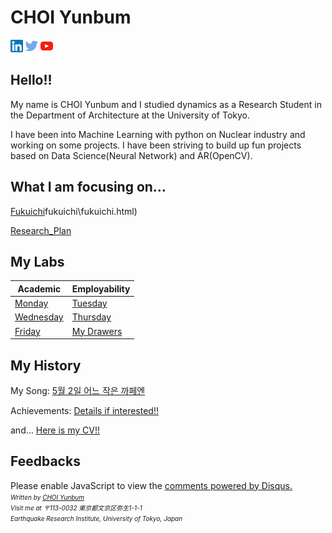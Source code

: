 <script language="javascript" type="text/javascript">
        document.write("<font color='green' size='1'>This document was last modified on " + document.lastModified + "</font>");
</script>

# CHOI Yunbum

<a href="https://www.linkedin.com/in/yunbum-choi-25661a60/" target="_blank"><img src=".\image\linkedin.png" alt="LinkedIn"></a>  <a href=" https://twitter.com/goodasa " target="_blank"><img src=".\image\twitter.png" alt="Twitter"></a> <a href="https://www.youtube.com/channel/UCG7e6TPZ8rVtE7YcxCcW-VA?view_as=subscriber" target="_blank"><img src=".\image\youtube.png" alt="Youtube"></a>



## Hello!!

My name is CHOI Yunbum and I studied dynamics as a Research Student in the Department of Architecture at the University of Tokyo.

I have been into Machine Learning with python on Nuclear industry and working on some projects. I have been striving to build up fun projects based on Data Science(Neural Network) and AR(OpenCV). 



## What I am focusing on…

[Fukuichi](.\contents\(200329)fukuichi\fukuichi.html)

[Research_Plan](./contents/(190617)research_plan/plan.html)



## My Labs

| Academic                                                     | Employability                                                |
| ------------------------------------------------------------ | ------------------------------------------------------------ |
| [Monday](https://www.notion.so/goodasa/Monday-Labo-ee3777e4b236453d9db239c4320308ca) | [Tuesday](https://www.notion.so/goodasa/Tuesday-Labo-62de7273c21d47b69e3e0c1818655778) |
| [Wednesday](https://www.notion.so/goodasa/Wednesday-Labo-96f3733892034fdc858d97db92d4ca19) | [Thursday](https://www.notion.so/goodasa/Thursday-Labo-c63bdfac7fa64b0dbff926957def10e9) |
| [Friday](https://www.notion.so/goodasa/Friday-Labo-1230451930c14ce8b63a4677037c07f1) | [My Drawers](https://www.notion.so/goodasa/Weekends-Labo-23750be6913348b89e01f8eadd870175) |



## My History 

My Song: [5월 2일 어느 작은 까페엔](https://itunes.apple.com/us/artist//552288415)

Achievements: [Details if interested!!](https://www.notion.so/Achievements-3220510d3429437d8814a9f29c0f232c)

and… [Here is my CV!!](https://www.notion.so/goodasa/CV-2964705fecbb4134b6158302315c189e)

## Feedbacks 

<div id="disqus_thread"></div>
<script>
/**
*  RECOMMENDED CONFIGURATION VARIABLES: EDIT AND UNCOMMENT THE SECTION BELOW TO INSERT DYNAMIC VALUES FROM YOUR PLATFORM OR CMS.
*  LEARN WHY DEFINING THESE VARIABLES IS IMPORTANT: https://disqus.com/admin/universalcode/#configuration-variables*/
/*
var disqus_config = function () {
this.page.url = PAGE_URL;  // Replace PAGE_URL with your page's canonical URL variable
this.page.identifier = PAGE_IDENTIFIER; // Replace PAGE_IDENTIFIER with your page's unique identifier variable
};
*/
(function() { // DON'T EDIT BELOW THIS LINE
var d = document, s = d.createElement('script');
s.src = 'https://cyb1203.disqus.com/embed.js';
s.setAttribute('data-timestamp', +new Date());
(d.head || d.body).appendChild(s);
})();
</script>
<noscript>Please enable JavaScript to view the <a href="https://disqus.com/?ref_noscript">comments powered by Disqus.</a></noscript>




<address>
    <font size=1>
        Written by <a href="mailto:yunbum@eri.u-tokyo.ac.jp">CHOI Yunbum</a><br> 
        Visit me at 〒113-0032 東京都文京区弥生1-1-1<br>
        Earthquake Research Institute, University of Tokyo, Japan
    </font>
</address>

